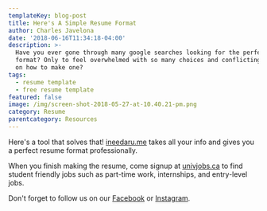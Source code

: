 ```yaml
---
templateKey: blog-post
title: Here's A Simple Resume Format
author: Charles Javelona
date: '2018-06-16T11:34:18-04:00'
description: >-
  Have you ever gone through many google searches looking for the perfect resume
  format? Only to feel overwhelmed with so many choices and conflicting advice
  on how to make one?
tags:
  - resume template
  - free resume template
featured: false
image: /img/screen-shot-2018-05-27-at-10.40.21-pm.png
category: Resume
parentcategory: Resources
---
```

Here's a tool that solves that! [ineedaru.me](http://ineedaresu.me/#/) takes all your info and gives you a perfect resume format professionally.

When you finish making the resume, come signup at [univjobs.ca](https://univjobs.ca) to find student friendly jobs such as part-time work, internships, and entry-level jobs.

Don't forget to follow us on our [Facebook](https://www.facebook.com/univjobs/) or [Instagram](https://instagram.com/univjobs).
